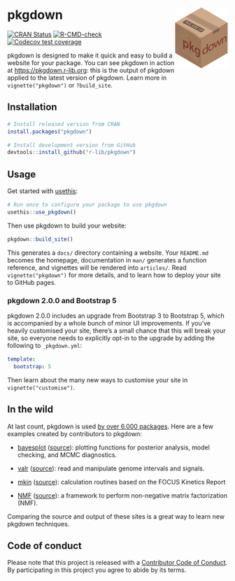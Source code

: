 
<!-- README.md is generated from README.Rmd. Please edit that file -->

# pkgdown <img src="man/figures/logo.png" align="right" alt="" width="120" />

<!-- badges: start -->

<a href="https://cran.r-project.org/package=pkgdown"
class="pkgdown-release"><img
src="https://www.r-pkg.org/badges/version/pkgdown"
alt="CRAN Status" /></a>
<a href="https://github.com/r-lib/pkgdown/actions"
class="pkgdown-devel"><img
src="https://github.com/r-lib/pkgdown/workflows/R-CMD-check/badge.svg"
alt="R-CMD-check" /></a> [![Codecov test
coverage](https://codecov.io/gh/r-lib/pkgdown/branch/main/graph/badge.svg)](https://app.codecov.io/gh/r-lib/pkgdown?branch=main)
<!-- badges: end -->

pkgdown is designed to make it quick and easy to build a website for
your package. You can see pkgdown in action at
<https://pkgdown.r-lib.org>: this is the output of pkgdown applied to
the latest version of pkgdown. Learn more in `vignette("pkgdown")` or
`?build_site`.

## Installation

<div class=".pkgdown-release">

``` r
# Install released version from CRAN
install.packages("pkgdown")
```

</div>

<div class=".pkgdown-devel">

``` r
# Install development version from GitHub
devtools::install_github("r-lib/pkgdown")
```

</div>

## Usage

Get started with [usethis](https://usethis.r-lib.org/):

``` r
# Run once to configure your package to use pkgdown
usethis::use_pkgdown()
```

Then use pkgdown to build your website:

``` r
pkgdown::build_site()
```

This generates a `docs/` directory containing a website. Your
`README.md` becomes the homepage, documentation in `man/` generates a
function reference, and vignettes will be rendered into `articles/`.
Read `vignette("pkgdown")` for more details, and to learn how to deploy
your site to GitHub pages.

### pkgdown 2.0.0 and Bootstrap 5

pkgdown 2.0.0 includes an upgrade from Bootstrap 3 to Bootstrap 5, which
is accompanied by a whole bunch of minor UI improvements. If you’ve
heavily customised your site, there’s a small chance that this will
break your site, so everyone needs to explicitly opt-in to the upgrade
by adding the following to `_pkgdown.yml`:

``` yaml
template:
  bootstrap: 5
```

Then learn about the many new ways to customise your site in
`vignette("customise")`.

## In the wild

At last count, pkgdown is used [by over 6,000
packages](https://github.com/search?q=path%3A_pkgdown.yml+language%3AYAML&type=code&l=YAML).
Here are a few examples created by contributors to pkgdown:

- [bayesplot](http://mc-stan.org/bayesplot/index.html)
  ([source](https://github.com/stan-dev/bayesplot/tree/gh-pages)):
  plotting functions for posterior analysis, model checking, and MCMC
  diagnostics.

- [valr](https://rnabioco.github.io/valr/)
  ([source](https://github.com/rnabioco/valr)): read and manipulate
  genome intervals and signals.

- [mkin](https://pkgdown.jrwb.de/mkin/)
  ([source](https://github.com/jranke/mkin)): calculation routines based
  on the FOCUS Kinetics Report

- [NMF](http://renozao.github.io/NMF/master/index.html)
  ([source](https://github.com/renozao/NMF)): a framework to perform
  non-negative matrix factorization (NMF).

Comparing the source and output of these sites is a great way to learn
new pkgdown techniques.

## Code of conduct

Please note that this project is released with a [Contributor Code of
Conduct](https://pkgdown.r-lib.org/CODE_OF_CONDUCT.html). By
participating in this project you agree to abide by its terms.
